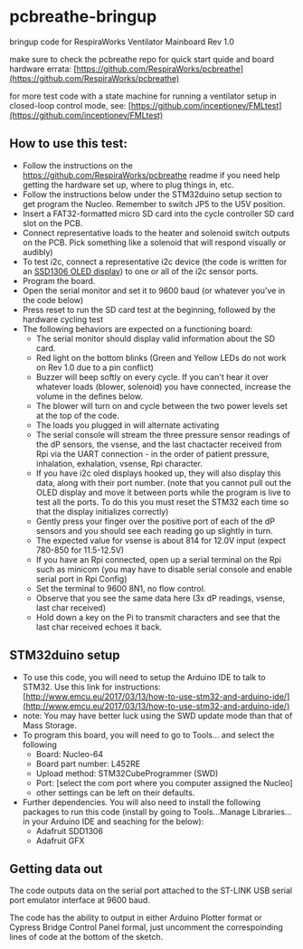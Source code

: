 # pcbreathe-bringup
bringup code for RespiraWorks Ventilator Mainboard Rev 1.0

make sure to check the pcbreathe repo for quick start quide and board hardware errata: [https://github.com/RespiraWorks/pcbreathe](https://github.com/RespiraWorks/pcbreathe)

for more test code with a state machine for running a ventilator setup in closed-loop control mode, see: [https://github.com/inceptionev/FMLtest](https://github.com/inceptionev/FMLtest)

## How to use this test:
* Follow the instructions on the https://github.com/RespiraWorks/pcbreathe readme if you need help getting the hardware set up, where to plug things in, etc.
* Follow the instructions below under the STM32duino setup section to get program the Nucleo.  Remember to switch JP5 to the U5V position.
* Insert a FAT32-formatted micro SD card into the cycle controller SD card slot on the PCB.
* Connect representative loads to the heater and solenoid switch outputs on the PCB.  Pick something like a solenoid that will respond visually or audibly)
* To test i2c, connect a representative i2c device (the code is written for an [SSD1306 OLED display](https://www.amazon.com/gp/product/B07RKPSHRK)) to one or all of the i2c sensor ports.
* Program the board.
* Open the serial monitor and set it to 9600 baud (or whatever you've in the code below)
* Press reset to run the SD card test at the beginning, followed by the hardware cycling test
* The following behaviors are expected on a functioning board:
    * The serial monitor should display valid information about the SD card.
    * Red light on the bottom blinks (Green and Yellow LEDs do not work on Rev 1.0 due to a pin conflict)
    * Buzzer will beep softly on every cycle.  If you can't hear it over whatever loads (blower, solenoid) you have connected, increase the volume in the defines below.
    * The blower will turn on and cycle between the two power levels set at the top of the code.
    * The loads you plugged in will alternate activating 
    * The serial console will stream the three pressure sensor readings of the dP sensors, the vsense, and the last chactacter received from Rpi via the UART connection - in the order of patient pressure, inhalation, exhalation, vsense, Rpi character.
    * If you have i2c oled displays hooked up, they will also display this data, along with their port number.  (note that you cannot pull out the OLED display and move it between ports while the program is live to test all the ports.  To do this you must reset the STM32 each time so that the display initializes correctly)
    * Gently press your finger over the positive port of each of the dP sensors and you should see each reading go up slightly in turn.
    * The expected value for vsense is about 814 for 12.0V input (expect 780-850 for 11.5-12.5V)
    * If you have an Rpi connected, open up a serial terminal on the Rpi such as minicom (you may have to disable serial console and enable serial port in Rpi Config)
    * Set the terminal to 9600 8N1, no flow control.
    * Observe that you see the same data here (3x dP readings, vsense, last char received)
    * Hold down a key on the Pi to transmit characters and see that the last char received echoes it back.
    

## STM32duino setup
* To use this code, you will need to setup the Arduino IDE to talk to STM32.  Use this link for instructions: [http://www.emcu.eu/2017/03/13/how-to-use-stm32-and-arduino-ide/](http://www.emcu.eu/2017/03/13/how-to-use-stm32-and-arduino-ide/)
* note: You may have better luck using the SWD update mode than that of Mass Storage.
* To program this board, you will need to go to Tools... and select the following
    * Board: Nucleo-64
    * Board part number: L452RE
    * Upload method: STM32CubeProgrammer (SWD)
    * Port: [select the com port where you computer assigned the Nucleo]
    * other settings can be left on their defaults.
* Further dependencies.  You will also need to install the following packages to run this code (install by going to Tools...Manage Libraries... in your Arduino IDE and seaching for the below):
  * Adafruit SDD1306
  * Adafruit GFX



## Getting data out
The code outputs data on the serial port attached to the ST-LINK USB serial port emulator interface at 9600 baud.

The code has the ability to output in either Arduino Plotter format or Cypress Bridge Control Panel formal, just uncomment the correspoinding lines of code at the bottom of the sketch.
